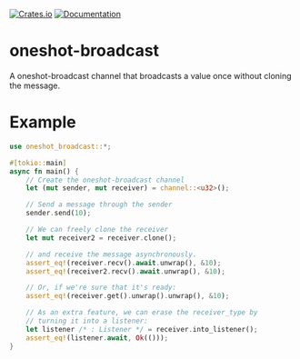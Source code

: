[![Crates.io](https://img.shields.io/crates/v/oneshot-broadcast)](https://crates.io/crates/oneshot-broadcast)
[![Documentation](https://docs.rs/oneshot-broadcast/badge.svg)](https://docs.rs/oneshot-broadcast)

# oneshot-broadcast
A oneshot-broadcast channel that broadcasts a value once without cloning the message.

# Example
```rust
use oneshot_broadcast::*;

#[tokio::main]
async fn main() {
    // Create the oneshot-broadcast channel
    let (mut sender, mut receiver) = channel::<u32>();

    // Send a message through the sender
    sender.send(10);

    // We can freely clone the receiver
    let mut receiver2 = receiver.clone();

    // and receive the message asynchronously.
    assert_eq!(receiver.recv().await.unwrap(), &10);
    assert_eq!(receiver2.recv().await.unwrap(), &10);

    // Or, if we're sure that it's ready:
    assert_eq!(receiver.get().unwrap().unwrap(), &10);

    // As an extra feature, we can erase the receiver_type by
    // turning it into a listener:
    let listener /* : Listener */ = receiver.into_listener();
    assert_eq!(listener.await, Ok(()));
}

```